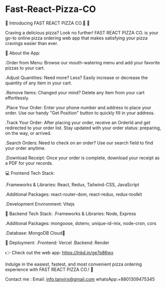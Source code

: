 # Fast-React-Pizza-CO

🚀 Introducing FAST REACT PIZZA CO.🍕 🚀

Craving a delicious pizza? Look no further! FAST REACT PIZZA CO. is your go-to online pizza ordering web app that makes satisfying your pizza cravings easier than ever.

🍕 About the App:

.Order from Menu: Browse our mouth-watering menu and add your favorite pizzas to your cart.

.Adjust Quantities: Need more? Less? Easily increase or decrease the quantity of any item in your cart.

.Remove Items: Changed your mind? Delete any item from your cart effortlessly.

.Place Your Order: Enter your phone number and address to place your order. Use our handy "Get Position" button to quickly fill in your address.

.Track Your Order: After placing your order, receive an OrderId and get redirected to your order list. Stay updated with your order status: preparing, on the way, or arrived.

.Search Orders: Need to check on an order? Use our search field to find your order anytime.

.Download Receipt: Once your order is complete, download your receipt as a PDF for your records.

💻 Frontend Tech Stack:

.Frameworks & Libraries: React, Redux, Tailwind-CSS, JavaScript

.Additional Packages: react-router-dom, react-redux, redux-toolkit

.Development Environment: Vitejs

🔧 Backend Tech Stack:
.Frameworks & Libraries: Node, Express

.Additional Packages: mongoose, dotenv, unique-id-mix, node-cron, cors

.Database: MongoDB Cloud🚀 

🚀 Deployment:
.Frontend: Vercel
.Backend: Render

👉 Check out the web app: https://lnkd.in/ge7p86wx 

Indulge in the easiest, fastest, and most convenient pizza ordering experience with FAST REACT PIZZA CO.! 🍕



Contact me : 
Email: info.tanvirx@gmail.com   whatsApp:+8801309475345

